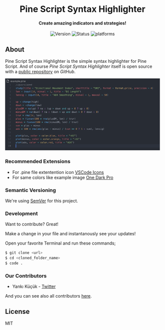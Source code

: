 <h1 align="center">
  <br>
  Pine Script Syntax Highlighter
  <br>
</h1>
<h4 align="center">Create amazing indicators and strategies!</h4>
<p align="center">
  <a><img src="https://img.shields.io/badge/Version-1.0.0-blue.svg" alt="Version"></a>
  <a><img src="https://img.shields.io/badge/status-BETA-orenge.svg" alt="Status"</a>
  <a><img src="https://img.shields.io/badge/platform-vscode-red.svg" alt="platforms"</a>
</p>

## About

Pine Script Syntax Highlighter is the simple syntax highlighter for Pine Script. And of course _Pine Script Syntax Highlighter_ itself is open source with a [public repository][repository] on _GitHub_.

![Example](images/example.png)

### Recommended Extensions

- For .pine file extentention icon [VSCode Icons](https://marketplace.visualstudio.com/items?itemName=vscode-icons-team.vscode-icons)
- For same colors like example image [One Dark Pro](https://marketplace.visualstudio.com/items?itemName=zhuangtongfa.Material-theme)

### Semantic Versioning

We're using [SemVer][semver] for this project.

### Development

Want to contribute? Great!

Make a change in your file and instantanously see your updates!

Open your favorite Terminal and run these commands;

```sh
$ git clone <url>
$ cd <cloned_folder_name>
$ code .
```

### Our Contributors

- Yankı Küçük - [Twitter][yk]

And you can see also all contributors [here][contributors].

## License

MIT

[twitter]: https://developer.twitter.com/en/docs/basics/twitter-ids.html
[repository]: https://github.com/kendinikertenkelebek/cyberpoints
[semver]: https://semver.org
[yk]: https://twitter.com/seviyorumstop
[contributors]: https://github.com/kendinikertenkelebek/cyberpoints/graphs/contributors